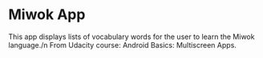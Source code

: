 Miwok App
===================================

This app displays lists of vocabulary words for the user to learn the Miwok language./n
From Udacity course: Android Basics: Multiscreen Apps.
